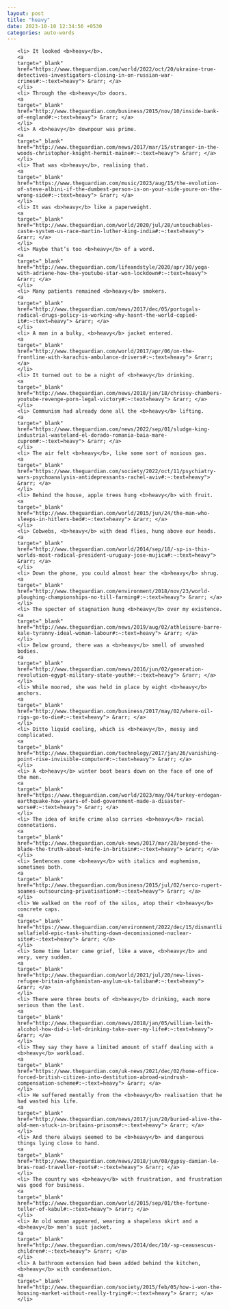 ```yaml
---
layout: post
title: "heavy"
date: 2023-10-10 12:34:56 +0530
categories: auto-words
---
```

<ol>

    <li> It looked <b>heavy</b>.
    <a 
    target="_blank" 
    href="https://www.theguardian.com/world/2022/oct/20/ukraine-true-detectives-investigators-closing-in-on-russian-war-crimes#:~:text=heavy"> &rarr; </a>
    </li>
    <li> Through the <b>heavy</b> doors.
    <a 
    target="_blank" 
    href="http://www.theguardian.com/business/2015/nov/10/inside-bank-of-england#:~:text=heavy"> &rarr; </a>
    </li>
    <li> A <b>heavy</b> downpour was prime.
    <a 
    target="_blank" 
    href="http://www.theguardian.com/news/2017/mar/15/stranger-in-the-woods-christopher-knight-hermit-maine#:~:text=heavy"> &rarr; </a>
    </li>
    <li> That was <b>heavy</b>, realising that.
    <a 
    target="_blank" 
    href="https://www.theguardian.com/music/2023/aug/15/the-evolution-of-steve-albini-if-the-dumbest-person-is-on-your-side-youre-on-the-wrong-side#:~:text=heavy"> &rarr; </a>
    </li>
    <li> It was <b>heavy</b> like a paperweight.
    <a 
    target="_blank" 
    href="http://www.theguardian.com/world/2020/jul/28/untouchables-caste-system-us-race-martin-luther-king-india#:~:text=heavy"> &rarr; </a>
    </li>
    <li> Maybe that’s too <b>heavy</b> of a word.
    <a 
    target="_blank" 
    href="http://www.theguardian.com/lifeandstyle/2020/apr/30/yoga-with-adriene-how-the-youtube-star-won-lockdown#:~:text=heavy"> &rarr; </a>
    </li>
    <li> Many patients remained <b>heavy</b> smokers.
    <a 
    target="_blank" 
    href="http://www.theguardian.com/news/2017/dec/05/portugals-radical-drugs-policy-is-working-why-hasnt-the-world-copied-it#:~:text=heavy"> &rarr; </a>
    </li>
    <li> A man in a bulky, <b>heavy</b> jacket entered.
    <a 
    target="_blank" 
    href="http://www.theguardian.com/world/2017/apr/06/on-the-frontline-with-karachis-ambulance-drivers#:~:text=heavy"> &rarr; </a>
    </li>
    <li> It turned out to be a night of <b>heavy</b> drinking.
    <a 
    target="_blank" 
    href="http://www.theguardian.com/news/2018/jan/18/chrissy-chambers-youtube-revenge-porn-legal-victory#:~:text=heavy"> &rarr; </a>
    </li>
    <li> Communism had already done all the <b>heavy</b> lifting.
    <a 
    target="_blank" 
    href="https://www.theguardian.com/news/2022/sep/01/sludge-king-industrial-wasteland-el-dorado-romania-baia-mare-cuprom#:~:text=heavy"> &rarr; </a>
    </li>
    <li> The air felt <b>heavy</b>, like some sort of noxious gas.
    <a 
    target="_blank" 
    href="https://www.theguardian.com/society/2022/oct/11/psychiatry-wars-psychoanalysis-antidepressants-rachel-aviv#:~:text=heavy"> &rarr; </a>
    </li>
    <li> Behind the house, apple trees hung <b>heavy</b> with fruit.
    <a 
    target="_blank" 
    href="http://www.theguardian.com/world/2015/jun/24/the-man-who-sleeps-in-hitlers-bed#:~:text=heavy"> &rarr; </a>
    </li>
    <li> Cobwebs, <b>heavy</b> with dead flies, hung above our heads.
    <a 
    target="_blank" 
    href="http://www.theguardian.com/world/2014/sep/18/-sp-is-this-worlds-most-radical-president-uruguay-jose-mujica#:~:text=heavy"> &rarr; </a>
    </li>
    <li> Down the phone, you could almost hear the <b>heavy</b> shrug.
    <a 
    target="_blank" 
    href="http://www.theguardian.com/environment/2018/nov/23/world-ploughing-championships-no-till-farming#:~:text=heavy"> &rarr; </a>
    </li>
    <li> The specter of stagnation hung <b>heavy</b> over my existence.
    <a 
    target="_blank" 
    href="http://www.theguardian.com/news/2019/aug/02/athleisure-barre-kale-tyranny-ideal-woman-labour#:~:text=heavy"> &rarr; </a>
    </li>
    <li> Below ground, there was a <b>heavy</b> smell of unwashed bodies.
    <a 
    target="_blank" 
    href="http://www.theguardian.com/news/2016/jun/02/generation-revolution-egypt-military-state-youth#:~:text=heavy"> &rarr; </a>
    </li>
    <li> While moored, she was held in place by eight <b>heavy</b> anchors.
    <a 
    target="_blank" 
    href="http://www.theguardian.com/business/2017/may/02/where-oil-rigs-go-to-die#:~:text=heavy"> &rarr; </a>
    </li>
    <li> Ditto liquid cooling, which is <b>heavy</b>, messy and complicated.
    <a 
    target="_blank" 
    href="http://www.theguardian.com/technology/2017/jan/26/vanishing-point-rise-invisible-computer#:~:text=heavy"> &rarr; </a>
    </li>
    <li> A <b>heavy</b> winter boot bears down on the face of one of the men.
    <a 
    target="_blank" 
    href="https://www.theguardian.com/world/2023/may/04/turkey-erdogan-earthquake-how-years-of-bad-government-made-a-disaster-worse#:~:text=heavy"> &rarr; </a>
    </li>
    <li> The idea of knife crime also carries <b>heavy</b> racial connotations.
    <a 
    target="_blank" 
    href="http://www.theguardian.com/uk-news/2017/mar/28/beyond-the-blade-the-truth-about-knife-in-britain#:~:text=heavy"> &rarr; </a>
    </li>
    <li> Sentences come <b>heavy</b> with italics and euphemism, sometimes both.
    <a 
    target="_blank" 
    href="http://www.theguardian.com/business/2015/jul/02/serco-rupert-soames-outsourcing-privatisation#:~:text=heavy"> &rarr; </a>
    </li>
    <li> We walked on the roof of the silos, atop their <b>heavy</b> concrete caps.
    <a 
    target="_blank" 
    href="https://www.theguardian.com/environment/2022/dec/15/dismantling-sellafield-epic-task-shutting-down-decomissioned-nuclear-site#:~:text=heavy"> &rarr; </a>
    </li>
    <li> Some time later came grief, like a wave, <b>heavy</b> and very, very sudden.
    <a 
    target="_blank" 
    href="http://www.theguardian.com/world/2021/jul/20/new-lives-refugee-britain-afghanistan-asylum-uk-taliban#:~:text=heavy"> &rarr; </a>
    </li>
    <li> There were three bouts of <b>heavy</b> drinking, each more serious than the last.
    <a 
    target="_blank" 
    href="http://www.theguardian.com/news/2018/jan/05/william-leith-alcohol-how-did-i-let-drinking-take-over-my-life#:~:text=heavy"> &rarr; </a>
    </li>
    <li> They say they have a limited amount of staff dealing with a <b>heavy</b> workload.
    <a 
    target="_blank" 
    href="https://www.theguardian.com/uk-news/2021/dec/02/home-office-forced-british-citizen-into-destitution-abroad-windrush-compensation-scheme#:~:text=heavy"> &rarr; </a>
    </li>
    <li> He suffered mentally from the <b>heavy</b> realisation that he had wasted his life.
    <a 
    target="_blank" 
    href="http://www.theguardian.com/news/2017/jun/20/buried-alive-the-old-men-stuck-in-britains-prisons#:~:text=heavy"> &rarr; </a>
    </li>
    <li> And there always seemed to be <b>heavy</b> and dangerous things lying close to hand.
    <a 
    target="_blank" 
    href="http://www.theguardian.com/news/2018/jun/08/gypsy-damian-le-bras-road-traveller-roots#:~:text=heavy"> &rarr; </a>
    </li>
    <li> The country was <b>heavy</b> with frustration, and frustration was good for business.
    <a 
    target="_blank" 
    href="http://www.theguardian.com/world/2015/sep/01/the-fortune-teller-of-kabul#:~:text=heavy"> &rarr; </a>
    </li>
    <li> An old woman appeared, wearing a shapeless skirt and a <b>heavy</b> men’s suit jacket.
    <a 
    target="_blank" 
    href="http://www.theguardian.com/news/2014/dec/10/-sp-ceausescus-children#:~:text=heavy"> &rarr; </a>
    </li>
    <li> A bathroom extension had been added behind the kitchen, <b>heavy</b> with condensation.
    <a 
    target="_blank" 
    href="http://www.theguardian.com/society/2015/feb/05/how-i-won-the-housing-market-without-really-trying#:~:text=heavy"> &rarr; </a>
    </li>